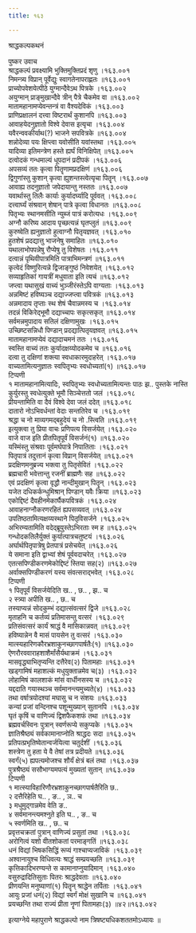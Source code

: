 ```yaml
---
title: १६३

---
```

श्राद्धकल्पकथनं  
  
पुष्कर उवाच  
श्राद्धकल्पं प्रवक्ष्यामि भुक्तिमुक्तिप्रदं शृणु ।१६३.००१  
निमन्त्र्य विप्रान् पूर्वेद्युः स्वागतेनापराह्णतः ॥१६३.००१  
प्राच्योपवेशयेत्पीठे युग्मान्दैवेऽथ पित्रके ।१६३.००२  
अयुग्मान् प्राङ्मुखान्दैवे त्रीन् पैत्रे चैकमेव वा ॥१६३.००२  
मातामहानामप्येवन्तन्त्रं वा वैश्यदेविकं ।१६३.००३  
प्राणिप्रक्षालनं दत्त्वा विष्टरार्थं कुशानपि ॥१६३.००३  
आवाहयेदनुज्ञातो विश्वे देवास इत्यृचा ।१६३.००४  
यवैरन्ववकीर्याथ(?) भाजने सपवित्रके ॥१६३.००४  
शन्नोदेव्या पयः क्षिप्त्वा यवोसीति यवांस्तथा ।१६३.००५  
यादिव्या इतिमन्त्रेण हस्ते ह्यर्घं विनिक्षिपेत् ॥१६३.००५  
दत्वोदकं गन्धमाल्यं धूपदानं प्रदीपकं ।१६३.००६  
अपसव्यं ततः कृत्वा पितॄणामप्रदक्षिणं ॥१६३.००६  
द्विगुणांस्तु कुशान् कृत्वा ह्युशन्तस्त्वेत्यृचा पितॄन् ।१६३.००७  
आवाह्य तदनुज्ञातो जपेदायान्तु नस्ततः ॥१६३.००७  
यवार्थास्तु तिलैः कार्याः कुर्यादर्घ्यादि पूर्ववत् ।१६३.००८  
दत्त्वार्घ्यं संश्रवान् शेषान् पात्रे कृत्वा विधानतः ॥१६३.००८  
पितृभ्यः स्थानमसीति न्युब्जं पात्रं करोत्यधः ।१६३.००९  
अग्नौ करिष्य आदाय पृच्छत्यन्नं घृतप्लुतं ॥१६३.००९  
कुरुष्वेति ह्यनुज्ञातो हुत्वाग्नौ पितृयज्ञवत् ।१६३.०१०  
हुतशेषं प्रदद्यात्तु भाजनेषु समाहितः ॥१६३.०१०  
यथालाभोपपन्नेषु रौप्येषु तु विशेषतः ।१६३.०११  
दत्वान्नं पृथिवीपात्रमिति पात्राभिमन्त्रणं ॥१६३.०११  
कृत्वेदं विष्णुरित्यन्ने द्विजाङ्गुष्ठं निवेशयेत् ।१६३.०१२  
सव्याहृतिकां गायत्रीं मधुवाता इति त्यचं ॥१६३.०१२  
जप्त्वा यथासुखं वाच्यं भुञ्जीरंस्तेऽपि वाग्यताः ।१६३.०१३  
अन्नमिष्टं हविष्यञ्च दद्याज्जप्त्वा पवित्रकं ॥१६३.०१३  
अन्नमादाय तृप्ताः स्थ शेषं चैवान्नमस्य च ।१६३.०१४  
तदन्नं विकिरेद्भूमौ दद्याच्चापः सकृत्सकृत् ॥१६३.०१४  
सर्वमन्नमुपादाय सतिलं दक्षिणामुखः ।१६३.०१५  
उच्छिष्टसन्निधौ पिण्डान् प्रदद्यात्पितृयज्ञवत् ॥१६३.०१५  
मातामहानामप्येवं दद्यादाचमनं ततः ।१६३.०१६  
स्वस्ति वाच्यं ततः कुर्यादक्षय्योदकमेव च ॥१६३.०१६  
दत्वा तु दक्षिणां शक्त्या स्वधाकारमुदाहरेत् ।१६३.०१७  
वाच्यतामित्यनुज्ञातः स्वपितृभ्यः स्वधोच्यतां(१) ॥१६३.०१७  
टिप्पणी  
१ मातामहानामित्यादिः, स्वपितृभ्यः स्वधोच्यतामित्यन्तः पाठः झ.. पुस्तके नास्ति  
कुर्युरस्तु स्वधेत्युक्ते भूमौ सिञ्चेत्ततो जलं ।१६३.०१८  
प्रीयन्तामिति वा दैवं विश्वे देवा जलं ददेत् ॥१६३.०१८  
दातारो नोऽभिवर्धन्तां वेदाः सन्ततिरेव च ।१६३.०१९  
श्रद्धा च नो माव्यगमद्बहुदेयं च नो .स्त्विति ॥१६३.०१९  
इत्युक्त्वा तु प्रिया वाचः प्रणिपत्य विसर्जयेत् ।१६३.०२०  
वाजे वाज इति प्रीतपितृपूर्वं विसर्जनं(१) ॥१६३.०२०  
यस्मिंस्तु संश्रवाः पूर्वमर्घपात्रे निपातिताः ।१६३.०२१  
पितृपात्रं तदुत्तानं कृत्वा विप्रान् विसर्जयेत् ॥१६३.०२१  
प्रदक्षिणमनुब्रज्य भक्त्वा तु पितृसेवितं ।१६३.०२२  
ब्रह्मचारी भवेत्तान्तु रजनीं ब्राह्मणैः सह ॥१६३.०२२  
एवं प्रदक्षिणं कृत्वा वृद्धौ नान्दीमुखान् पितॄन् ।१६३.०२३  
यजेत दधिकर्कन्धुमिश्रान् पिण्डान् यवैः क्रिया ॥१६३.०२३  
एकोद्दिष्टं दैवहीनमेकार्घैकपवित्रकं ।१६३.०२४  
आवाहनाग्नौकरणरहितं ह्यपसव्यवत् ॥१६३.०२४  
उपतिष्ठतामित्यक्षय्यस्थाने पितृविसर्जने ।१६३.०२५  
अभिरम्यतामिति वदेद्ब्रूयुस्तेऽभिरताः स्म ह ॥१६३.०२५  
गन्धोदकतिलैर्युक्तं कुर्यात्पात्रचतुष्टयं ।१६३.०२६  
अर्घार्थपितृपात्रेषु प्रेतपात्रं प्रसेचयेत् ॥१६३.०२६  
ये समाना इति द्वाभ्यां शेषं पूर्ववदाचरेत् ।१६३.०२७  
एतत्सपिण्डीकरणमेकोद्दिष्टं स्तिया सह(२) ॥१६३.०२७  
अर्वाक्सपिण्डीकरणं यस्य संवत्सराद्भवेत् ।१६३.०२८  
टिप्पणी  
१ पितृपूर्वं विसर्जयेदिति ख.. , छ.. , झ.. च  
२ स्त्र्या अपीति ख.. , छ.. च  
तस्याप्यन्नं सोदकुम्भं दद्यात्संवत्सरं द्विजे ॥१६३.०२८  
मृताहनि च कर्तव्यं प्रतिमासन्तु वत्सरं ।१६३.०२९  
प्रतिसंवत्सरं कार्यं श्राद्धं वै मासिकान्नवत् ॥१६३.०२९  
हविष्यान्नेन वै मासं पायसेन तु वत्सरं ।१६३.०३०  
मात्स्यहारिणकौरभ्रशाकुनच्छागपार्षतैः(१) ॥१६३.०३०  
ऐणरौरववाराहशाशैर्मांसैर्यथाक्रमं ।१६३.०३१  
मासवृद्ध्याभितृप्यन्ति दत्तैरेव(२) पितामहाः ॥१६३.०३१  
खड्गामिषं महाशल्कं मधुयुक्तान्नमेव च(३) ।१६३.०३२  
लोहामिषं कालशाकं मांसं वार्धीनसस्य च ॥१६३.०३२  
यद्ददाति गयास्थञ्च सर्वमानन्त्यमुच्यते(४) ।१६३.०३३  
तथा वर्षात्रयोदश्यां मघासु च न संशयः ॥१६३.०३३  
कन्यां प्रजां वन्दिनश्च पशून्मुख्यान् सुतानपि ।१६३.०३४  
घृतं कृषिं च वाणिज्यं द्विशफैकशफं तथा ॥१६३.०३४  
ब्रह्मवर्चस्विनः पुत्रान् स्वर्णरूप्ये सकुप्यके ।१६३.०३५  
ज्ञातिश्रैष्ठ्यं सर्वकामानाप्नोति श्राद्धदः सदा ॥१६३.०३५  
प्रतिपत्प्रभृतिष्वेतान्वर्जयित्वा चतुर्दशीं ।१६३.०३६  
शस्त्रेण तु हता ये वै तेषां तत्र प्रदीयते ॥१६३.०३६  
स्वर्गं(५) ह्यपत्यमोजश्च शौर्यं क्षेत्रं बलं तथा ।१६३.०३७  
पुत्रश्रैष्ठ्यं ससौभाग्यमपत्यं मुख्यतां सुतान् ॥१६३.०३७  
टिप्पणी  
१ मात्स्याविहारिणौरभ्रशाकुनच्छागपार्षतैरिति छ..  
२ दत्तैरिहेति घ.. , ङ.. , ञ.. च  
३ मधुमुद्गान्नमेव वेति ङ..  
४ सर्वमानन्त्यमश्नुते इति घ.. , ङ.. च  
५ स्वर्णमिति ख.. , छ.. च  
प्रवृत्तचक्रतां पुत्रान् वाणिज्यं प्रसुतां तथा ।१६३.०३८  
अरोगित्वं यशो वीतशोकतां परमाङ्गतिं ॥१६३.०३८  
धनं विद्यां भिषकसिद्धिं रूप्यं गाश्चाप्यजाविकं ।१६३.०३९  
अश्वानायुश्च विधिवत्यः श्राद्धं सम्प्रयच्छति ॥१६३.०३९  
कृत्तिकादिभरण्यन्ते स कामानाप्नुयादिमान् ।१६३.०४०  
वसुरुद्रादितिसुताः पितरः श्राद्धदेवताः ॥१६३.०४०  
प्रीणयन्ति मनुष्याणां(१) पितॄन् श्राद्धेन तर्पिताः ।१६३.०४१  
आयुः प्रजां धनं(२) विद्यां स्वर्गं मोक्षं सुखानि च ॥१६३.०४१  
प्रयच्छन्ति तथा राज्यं प्रीता नॄणां पितामहाः(३) ॥४२॥१६३.०४२  
  
इत्याग्नेये महापुराणे श्राद्धकल्पो नाम त्रिषष्ट्यधिकशततमोऽध्यायः ॥